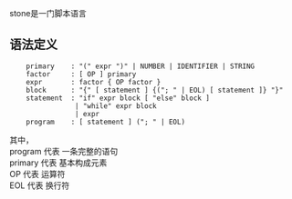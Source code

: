 
stone是一门脚本语言

## 语法定义

```text
    primary    : "(" expr ")" | NUMBER | IDENTIFIER | STRING
    factor     : [ OP ] primary
    expr       : factor { OP factor }
    block      : "{" [ statement ] {("; " | EOL) [ statement ]} "}"
    statement  : "if" expr block [ "else" block ]
                | "while" expr block
                | expr
    program    : [ statement ] ("; " | EOL)
```

其中，  
program 代表 一条完整的语句  
primary 代表 基本构成元素  
OP 代表 运算符  
EOL 代表 换行符  

